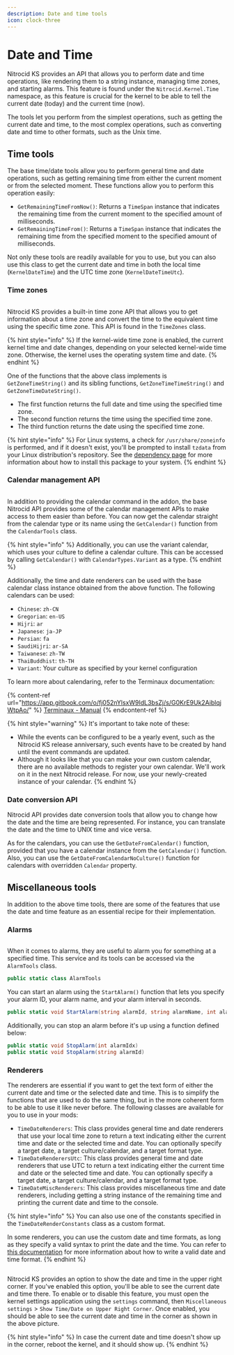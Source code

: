 ```yaml
---
description: Date and time tools
icon: clock-three
---
```


# Date and Time

Nitrocid KS provides an API that allows you to perform date and time operations, like rendering them to a string instance, managing time zones, and starting alarms. This feature is found under the `Nitrocid.Kernel.Time` namespace, as this feature is crucial for the kernel to be able to tell the current date (today) and the current time (now).

The tools let you perform from the simplest operations, such as getting the current date and time, to the most complex operations, such as converting date and time to other formats, such as the Unix time.

## Time tools

The base time/date tools allow you to perform general time and date operations, such as getting remaining time from either the current moment or from the selected moment. These functions allow you to perform this operation easily:

* `GetRemainingTimeFromNow()`: Returns a `TimeSpan` instance that indicates the remaining time from the current moment to the specified amount of milliseconds.
* `GetRemainingTimeFrom()`: Returns a `TimeSpan` instance that indicates the remaining time from the specified moment to the specified amount of milliseconds.

Not only these tools are readily available for you to use, but you can also use this class to get the current date and time in both the local time (`KernelDateTime`) and the UTC time zone (`KernelDateTimeUtc`).

### Time zones

<figure><img src="../../../.gitbook/assets/144-wcsaver.png" alt=""><figcaption></figcaption></figure>

Nitrocid KS provides a built-in time zone API that allows you to get information about a time zone and convert the time to the equivalent time using the specific time zone. This API is found in the `TimeZones` class.

{% hint style="info" %}
If the kernel-wide time zone is enabled, the current kernel time and date changes, depending on your selected kernel-wide time zone. Otherwise, the kernel uses the operating system time and date.
{% endhint %}

One of the functions that the above class implements is `GetZoneTimeString()` and its sibling functions, `GetZoneTimeTimeString()` and `GetZoneTimeDateString()`.

* The first function returns the full date and time using the specified time zone.
* The second function returns the time using the specified time zone.
* The third function returns the date using the specified time zone.

{% hint style="info" %}
For Linux systems, a check for `/usr/share/zoneinfo` is performed, and if it doesn't exist, you'll be prompted to install `tzdata` from your Linux distribution's repository. See the [dependency page](../../../installation-and-maintenance/dependency-information.md) for more information about how to install this package to your system.
{% endhint %}

### Calendar management API

<figure><img src="../../../.gitbook/assets/025-calendar.png" alt=""><figcaption></figcaption></figure>

In addition to providing the calendar command in the addon, the base Nitrocid API provides some of the calendar management APIs to make access to them easier than before. You can now get the calendar straight from the calendar type or its name using the `GetCalendar()` function from the `CalendarTools` class.

{% hint style="info" %}
Additionally, you can use the variant calendar, which uses your culture to define a calendar culture. This can be accessed by calling `GetCalendar()` with `CalendarTypes.Variant` as a type.
{% endhint %}

Additionally, the time and date renderers can be used with the base calendar class instance obtained from the above function. The following calendars can be used:

* `Chinese`: `zh-CN`
* `Gregorian`: `en-US`
* `Hijri`: `ar`
* `Japanese`: `ja-JP`
* `Persian`: `fa`
* `SaudiHijri`: `ar-SA`
* `Taiwanese`: `zh-TW`
* `ThaiBuddhist`: `th-TH`
* `Variant`: Your culture as specified by your kernel configuration

To learn more about calendaring, refer to the Terminaux documentation:

{% content-ref url="https://app.gitbook.com/o/fj052nYlsxW9IdL3bsZj/s/G0KrE9Uk2AiblqjWtpAo/" %}
[Terminaux - Manual](https://app.gitbook.com/o/fj052nYlsxW9IdL3bsZj/s/G0KrE9Uk2AiblqjWtpAo/)
{% endcontent-ref %}

{% hint style="warning" %}
It's important to take note of these:

* While the events can be configured to be a yearly event, such as the Nitrocid KS release anniversary, such events have to be created by hand until the event commands are updated.
* Although it looks like that you can make your own custom calendar, there are no available methods to register your own calendar. We'll work on it in the next Nitrocid release. For now, use your newly-created instance of your calendar.
{% endhint %}

### Date conversion API

Nitrocid API provides date conversion tools that allow you to change how the date and the time are being represented. For instance, you can translate the date and the time to UNIX time and vice versa.

As for the calendars, you can use the `GetDateFromCalendar()` function, provided that you have a calendar instance from the `GetCalendar()` function. Also, you can use the `GetDateFromCalendarNoCulture()` function for calendars with overridden `Calendar` property.

## Miscellaneous tools

In addition to the above time tools, there are some of the features that use the date and time feature as an essential recipe for their implementation.

### Alarms

<figure><img src="../../../.gitbook/assets/024-caffeine.png" alt=""><figcaption></figcaption></figure>

When it comes to alarms, they are useful to alarm you for something at a specified time. This service and its tools can be accessed via the `AlarmTools` class.

```csharp
public static class AlarmTools
```

You can start an alarm using the `StartAlarm()` function that lets you specify your alarm ID, your alarm name, and your alarm interval in seconds.

```csharp
public static void StartAlarm(string alarmId, string alarmName, int alarmValue)
```

Additionally, you can stop an alarm before it's up using a function defined below:

```csharp
public static void StopAlarm(int alarmIdx)
public static void StopAlarm(string alarmId)
```

### Renderers

The renderers are essential if you want to get the text form of either the current date and time or the selected date and time. This is to simplify the functions that are used to do the same thing, but in the more coherent form to be able to use it like never before. The following classes are available for you to use in your mods:

* `TimeDateRenderers`: This class provides general time and date renderers that use your local time zone to return a text indicating either the current time and date or the selected time and date. You can optionally specify a target date, a target culture/calendar, and a target format type.
* `TimeDateRenderersUtc`: This class provides general time and date renderers that use UTC to return a text indicating either the current time and date or the selected time and date. You can optionally specify a target date, a target culture/calendar, and a target format type.
* `TimeDateMiscRenderers`: This class provides miscellaneous time and date renderers, including getting a string instance of the remaining time and printing the current date and time to the console.

{% hint style="info" %}
You can also use one of the constants specified in the `TimeDateRenderConstants` class as a custom format.

In some renderers, you can use the custom date and time formats, as long as they specify a valid syntax to print the date and the time. You can refer to [this documentation](https://learn.microsoft.com/en-us/dotnet/standard/base-types/standard-date-and-time-format-strings) for more information about how to write a valid date and time format.
{% endhint %}

<figure><img src="../../../.gitbook/assets/145-corner.png" alt=""><figcaption></figcaption></figure>

Nitrocid KS provides an option to show the date and time in the upper right corner. If you've enabled this option, you'll be able to see the current date and time there. To enable or to disable this feature, you must open the kernel settings application using the `settings` command, then `Miscellaneous settings` > `Show Time/Date on Upper Right Corner`. Once enabled, you should be able to see the current date and time in the corner as shown in the above picture.

{% hint style="info" %}
In case the current date and time doesn't show up in the corner, reboot the kernel, and it should show up.
{% endhint %}
